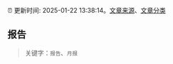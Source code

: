 :alarm_clock: 更新时间: 2025-01-22 13:38:14。[文章来源](/README.md)、[文章分类](/TAGS.md)

## 报告


> 关键字：`报告`、`月报`



